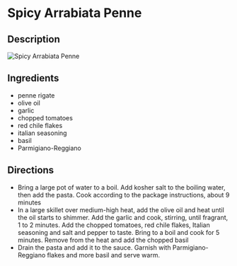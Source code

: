 # Spicy Arrabiata Penne

## Description
![Spicy Arrabiata Penne](https://www.themealdb.com/images/media/meals/ustsqw1468250014.jpg "Spicy Arrabiata Penne")

## Ingredients
- penne rigate
- olive oil
- garlic
- chopped tomatoes
- red chile flakes
- italian seasoning
- basil
- Parmigiano-Reggiano

## Directions
- Bring a large pot of water to a boil. Add kosher salt to the boiling water, then add the pasta. Cook according to the package instructions, about 9 minutes
- In a large skillet over medium-high heat, add the olive oil and heat until the oil starts to shimmer. Add the garlic and cook, stirring, until fragrant, 1 to 2 minutes. Add the chopped tomatoes, red chile flakes, Italian seasoning and salt and pepper to taste. Bring to a boil and cook for 5 minutes. Remove from the heat and add the chopped basil
- Drain the pasta and add it to the sauce. Garnish with Parmigiano-Reggiano flakes and more basil and serve warm.
